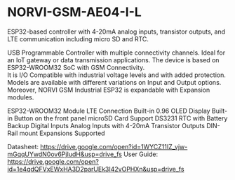 # NORVI-GSM-AE04-I-L
 ESP32-based controller with 4-20mA analog inputs, transistor outputs, and LTE communication including micro SD and RTC. 

USB Programmable Controller with multiple connectivity channels. 
Ideal for an IoT gateway or data transmission applications. 
The device is based on ESP32-WROOM32 SoC with GSM Connectivity.  
It is I/O Compatible with industrial voltage levels and with added protection. 
Models are available with different variations on Input and Output options. 
Moreover, NORVI GSM Industrial ESP32 is expandable with Expansion modules. 

ESP32-WROOM32 Module
LTE Connection
Built-in 0.96 OLED Display
Built-in Button on the front panel
microSD Card Support
DS3231 RTC with Battery Backup
Digital Inputs
Analog Inputs with 4-20mA
Transistor Outputs
DIN-Rail mount
Expansions Supported

Datasheet:   https://drive.google.com/open?id=1WYCZ11IZ_vjw-mGqqUYwdN0ov6PjIudH&usp=drive_fs
User Guide:  https://drive.google.com/open?id=1e4qdQFVxEWxHA3D2parUEk3I42vOPHXn&usp=drive_fs
